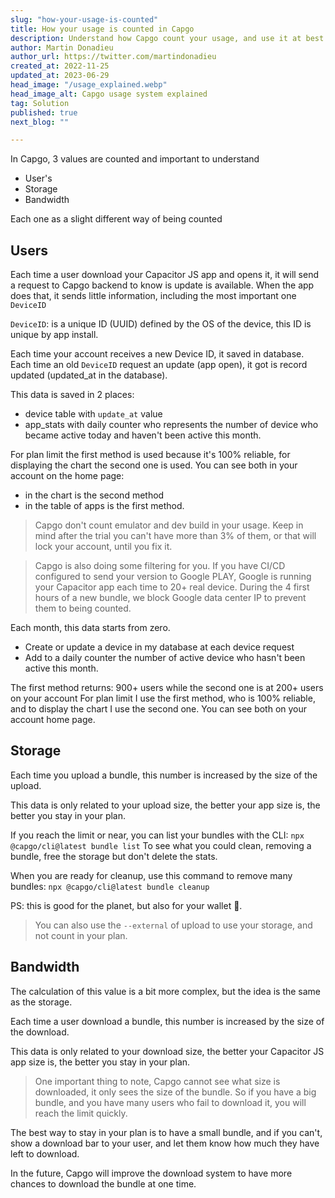 ```yaml
---
slug: "how-your-usage-is-counted"
title: How your usage is counted in Capgo
description: Understand how Capgo count your usage, and use it at best. Learn to manage better your plan
author: Martin Donadieu
author_url: https://twitter.com/martindonadieu
created_at: 2022-11-25
updated_at: 2023-06-29
head_image: "/usage_explained.webp"
head_image_alt: Capgo usage system explained
tag: Solution
published: true
next_blog: ""

---
```


In Capgo, 3 values are counted and important to understand
- User's
- Storage
- Bandwidth

Each one as a slight different way of being counted


## Users

Each time a user download your Capacitor JS app and opens it, it will send a request to Capgo backend to know is update is available.
When the app does that, it sends little information, including the most important one `DeviceID`

`DeviceID`: is a unique ID (UUID) defined by the OS of the device, this ID is unique by app install.

Each time your account receives a new Device ID, it saved in database.
Each time an old `DeviceID` request an update (app open), it got is record updated (updated_at in the database).

This data is saved in 2 places:
- device table with `update_at` value
- app_stats with daily counter who represents the number of device who became active today and haven't been active this month.

For plan limit the first method is used because it's 100% reliable, for displaying the chart the second one is used.
You can see both in your account on the home page:
- in the chart is the second method
- in the table of apps is the first method.

> Capgo don't count emulator and dev build in your usage. Keep in mind after the trial you can't have more than 3% of them, or that will lock your account, until you fix it.

> Capgo is also doing some filtering for you. If you have CI/CD configured to send your version to Google PLAY, Google is running your Capacitor app each time to 20+ real device. During the 4 first hours of a new bundle, we block Google data center IP to prevent them to being counted.

Each month, this data starts from zero.


- Create or update a device in my database at each device request
- Add to a daily counter the number of active device who hasn't been active this month.

The first method returns: 900+ users
while the second one is at 200+ users on your account
For plan limit I use the first method, who is 100% reliable, and to display the chart I use the second one.
You can see both on your account home page.

## Storage

Each time you upload a bundle, this number is increased by the size of the upload.

This data is only related to your upload size, the better your app size is, the better you stay in your plan.

If you reach the limit or near, you can list your bundles with the CLI:
`npx @capgo/cli@latest bundle list`
To see what you could clean, removing a bundle, free the storage but don't delete the stats.

When you are ready for cleanup, use this command to remove many bundles:
`npx @capgo/cli@latest bundle cleanup`

PS: this is good for the planet, but also for your wallet 💪.

> You can also use the `--external` of upload to use your storage, and not count in your plan.

## Bandwidth

The calculation of this value is a bit more complex, but the idea is the same as the storage.

Each time a user download a bundle, this number is increased by the size of the download.

This data is only related to your download size, the better your Capacitor JS app size is, the better you stay in your plan.

> One important thing to note, Capgo cannot see what size is downloaded, it only sees the size of the bundle. So if you have a big bundle, and you have many users who fail to download it, you will reach the limit quickly.

The best way to stay in your plan is to have a small bundle, and if you can't, show a download bar to your user, and let them know how much they have left to download.

In the future, Capgo will improve the download system to have more chances to download the bundle at one time.
